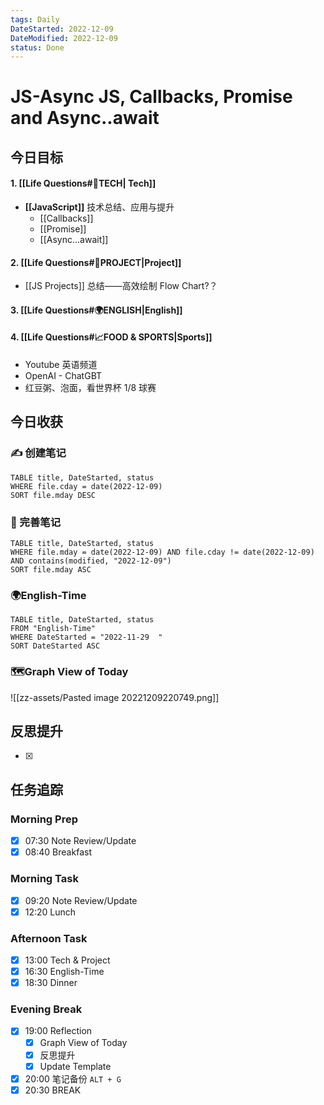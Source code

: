 ```yaml
---
tags: Daily
DateStarted: 2022-12-09
DateModified: 2022-12-09
status: Done
---
```


# JS-Async JS, Callbacks, Promise and Async..await

## 今日目标

#### 1. [[Life Questions#🚀TECH| Tech]]

- **[[JavaScript]]** 技术总结、应用与提升
  - [[Callbacks]]
  - [[Promise]]
  - [[Async...await]]

#### 2. [[Life Questions#🚀PROJECT|Project]]

- [[JS Projects]] 总结——高效绘制 Flow Chart?？

#### 3. [[Life Questions#🌍ENGLISH|English]]

#### 4. [[Life Questions#📈FOOD & SPORTS|Sports]]

- Youtube 英语频道
- OpenAI - ChatGBT
- 红豆粥、泡面，看世界杯 1/8 球赛

## 今日收获

### ✍️ 创建笔记

```dataview
TABLE title, DateStarted, status
WHERE file.cday = date(2022-12-09)
SORT file.mday DESC
```

### 📝 完善笔记

```dataview
TABLE title, DateStarted, status
WHERE file.mday = date(2022-12-09) AND file.cday != date(2022-12-09) AND contains(modified, "2022-12-09")
SORT file.mday ASC
```

### 🌍English-Time

```dataview
TABLE title, DateStarted, status
FROM "English-Time"
WHERE DateStarted = "2022-11-29  "
SORT DateStarted ASC
```

### 🗺️Graph View of Today

![[zz-assets/Pasted image 20221209220749.png]]

## 反思提升

- [x]

## 任务追踪

### Morning Prep

- [x] 07:30 Note Review/Update
- [x] 08:40 Breakfast

### Morning Task

- [x] 09:20 Note Review/Update
- [x] 12:20 Lunch

### Afternoon Task

- [x] 13:00 Tech & Project
- [x] 16:30 English-Time
- [x] 18:30 Dinner

### Evening Break

- [x] 19:00 Reflection
  - [x] Graph View of Today
  - [x] 反思提升
  - [x] Update Template
- [x] 20:00 笔记备份 `ALT + G`
- [x] 20:30 BREAK
